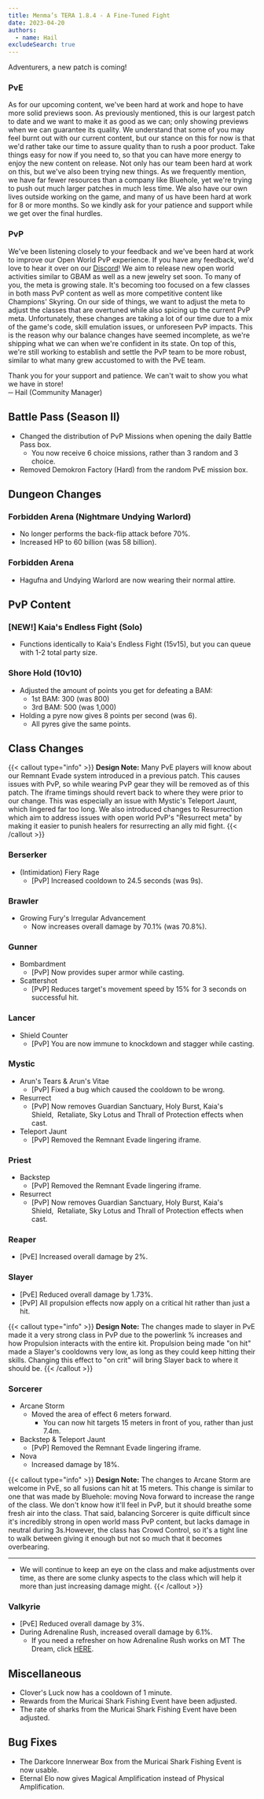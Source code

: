 ```yaml
---
title: Menma’s TERA 1.8.4 - A Fine-Tuned Fight
date: 2023-04-20
authors:
  - name: Hail
excludeSearch: true
---
```

Adventurers, a new patch is coming!

### PvE

As for our upcoming content, we've been hard at work and hope to have more solid previews soon. As previously mentioned, this is our largest patch to date and we want to make it as good as we can; only showing previews when we can guarantee its quality. We understand that some of you may feel burnt out with our current content, but our stance on this for now is that we'd rather take our time to assure quality than to rush a poor product. Take things easy for now if you need to, so that you can have more energy to enjoy the new content on release. Not only has our team been hard at work on this, but we've also been trying new things. As we frequently mention, we have far fewer resources than a company like Bluehole, yet we're trying to push out much larger patches in much less time. We also have our own lives outside working on the game, and many of us have been hard at work for 8 or more months. So we kindly ask for your patience and support while we get over the final hurdles.

### PvP

We've been listening closely to your feedback and we've been hard at work to improve our Open World PvP experience. If you have any feedback, we'd love to hear it over on our [Discord](https://discord.com/invite/menmastera)! We aim to release new open world activities similar to GBAM as well as a new jewelry set soon. To many of you, the meta is growing stale. It's becoming too focused on a few classes in both mass PvP content as well as more competitive content like Champions' Skyring. On our side of things, we want to adjust the meta to adjust the classes that are overtuned while also spicing up the current PvP meta. Unfortunately, these changes are taking a lot of our time due to a mix of the game's code, skill emulation issues, or unforeseen PvP impacts. This is the reason why our balance changes have seemed incomplete, as we're shipping what we can when we're confident in its state. On top of this, we're still working to establish and settle the PvP team to be more robust, similar to what many grew accustomed to with the PvE team.

Thank you for your support and patience. We can't wait to show you what we have in store!\
─ Hail (Community Manager)

Battle Pass (Season II)
-----------------------

-   Changed the distribution of PvP Missions when opening the daily Battle Pass box.
    -   You now receive 6 choice missions, rather than 3 random and 3 choice.
-   Removed Demokron Factory (Hard) from the random PvE mission box.

Dungeon Changes
---------------

### Forbidden Arena (Nightmare Undying Warlord)

-   No longer performs the back-flip attack before 70%.
-   Increased HP to 60 billion (was 58 billion).

### Forbidden Arena

-   Hagufna and Undying Warlord are now wearing their normal attire.

PvP Content
-----------

### [NEW!] Kaia's Endless Fight (Solo)

-   Functions identically to Kaia's Endless Fight (15v15), but you can queue with 1-2 total party size.

### Shore Hold (10v10)

-   Adjusted the amount of points you get for defeating a BAM:
    -   1st BAM: 300 (was 800)
    -   3rd BAM: 500 (was 1,000)
-   Holding a pyre now gives 8 points per second (was 6).
    -   All pyres give the same points.

Class Changes
-------------

{{< callout type="info" >}}
**Design Note:** Many PvE players will know about our Remnant Evade system introduced in a previous patch. This causes issues with PvP, so while wearing PvP gear they will be removed as of this patch. The iframe timings should revert back to where they were prior to our change. This was especially an issue with Mystic's Teleport Jaunt, which lingered far too long. We also introduced changes to Resurrection which aim to address issues with open world PvP's "Resurrect meta" by making it easier to punish healers for resurrecting an ally mid fight.
{{< /callout >}}

### Berserker

-   (Intimidation) Fiery Rage
    -   [PvP] Increased cooldown to 24.5 seconds (was 9s).

### Brawler

-   Growing Fury's Irregular Advancement
    -   Now increases overall damage by 70.1% (was 70.8%).

### Gunner

-   Bombardment
    -   [PvP] Now provides super armor while casting.
-   Scattershot
    -   [PvP] Reduces target's movement speed by 15% for 3 seconds on successful hit.

### Lancer

-   Shield Counter
    -   [PvP] You are now immune to knockdown and stagger while casting.

### Mystic

-   Arun's Tears & Arun's Vitae
    -   [PvP] Fixed a bug which caused the cooldown to be wrong.
-   Resurrect
    -   [PvP] Now removes Guardian Sanctuary, Holy Burst, Kaia's Shield,  Retaliate, Sky Lotus and Thrall of Protection effects when cast.
-   Teleport Jaunt
    -   [PvP] Removed the Remnant Evade lingering iframe.

### Priest

-   Backstep
    -   [PvP] Removed the Remnant Evade lingering iframe.
-   Resurrect
    -   [PvP] Now removes Guardian Sanctuary, Holy Burst, Kaia's Shield,  Retaliate, Sky Lotus and Thrall of Protection effects when cast.

### Reaper

-   [PvE] Increased overall damage by 2%.

### Slayer

-   [PvE] Reduced overall damage by 1.73%.
-   [PvP] All propulsion effects now apply on a critical hit rather than just a hit.

{{< callout type="info" >}}
**Design Note:** The changes made to slayer in PvE made it a very strong class in PvP due to the powerlink % increases and how Propulsion interacts with the entire kit. Propulsion being made "on hit" made a Slayer's cooldowns very low, as long as they could keep hitting their skills. Changing this effect to "on crit" will bring Slayer back to where it should be.
{{< /callout >}}

### Sorcerer

-   Arcane Storm
    -   Moved the area of effect 6 meters forward.
        -   You can now hit targets 15 meters in front of you, rather than just 7.4m.
-   Backstep & Teleport Jaunt
    -   [PvP] Removed the Remnant Evade lingering iframe.
-   Nova
    -   Increased damage by 18%.

{{< callout type="info" >}}
**Design Note:** The changes to Arcane Storm are welcome in PvE, so all fusions can hit at 15 meters. This change is similar to one that was made by Bluehole: moving Nova forward to increase the range of the class. We don't know how it'll feel in PvP, but it should breathe some fresh air into the class. That said, balancing Sorcerer is quite difficult since it's incredibly strong in open world mass PvP content, but lacks damage in neutral during 3s.However, the class has Crowd Control, so it's a tight line to walk between giving it enough but not so much that it becomes overbearing.<hr>
* We will continue to keep an eye on the class and make adjustments over time, as there are some clunky aspects to the class which will help it more than just increasing damage might.
{{< /callout >}}

### Valkyrie

-   [PvE] Reduced overall damage by 3%.
-   During Adrenaline Rush, increased overall damage by 6.1%.
    -   If you need a refresher on how Adrenaline Rush works on MT The Dream, click [HERE](https://menmastera.com/patch-notes-menmas-tera-1-6-pvp-returns-pve-systematic-changes-and-more/#Class_Changes).

Miscellaneous
-------------

-   Clover's Luck now has a cooldown of 1 minute.
-   Rewards from the Muricai Shark Fishing Event have been adjusted.
-   The rate of sharks from the Muricai Shark Fishing Event have been adjusted.

Bug Fixes
---------

-   The Darkcore Innerwear Box from the Muricai Shark Fishing Event is now usable.
-   Eternal Elo now gives Magical Amplification instead of Physical Amplification.
